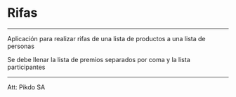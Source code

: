 # Rifas
---------------------------------------------------------------------------------
Aplicación para realizar rifas de una lista de productos a una lista de personas

Se debe llenar la lista de premios separados por coma y la lista participantes

---------------------------------------------------------------------------------

Att:
Pikdo SA
